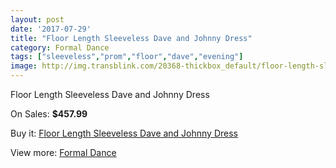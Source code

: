 ```yaml
---
layout: post
date: '2017-07-29'
title: "Floor Length Sleeveless Dave and Johnny Dress"
category: Formal Dance
tags: ["sleeveless","prom","floor","dave","evening"]
image: http://img.transblink.com/20368-thickbox_default/floor-length-sleeveless-dave-and-johnny-dress.jpg
---
```

Floor Length Sleeveless Dave and Johnny Dress

On Sales: **$457.99**
<a href="https://www.transblink.com/en/formal-dance/6429-floor-length-sleeveless-dave-and-johnny-dress.html"><amp-img layout="responsive" width="600" height="600" src="//img.transblink.com/20368-thickbox_default/floor-length-sleeveless-dave-and-johnny-dress.jpg" alt="Floor Length Sleeveless Dave and Johnny Dress 0" /></a>
<a href="https://www.transblink.com/en/formal-dance/6429-floor-length-sleeveless-dave-and-johnny-dress.html"><amp-img layout="responsive" width="600" height="600" src="//img.transblink.com/20370-thickbox_default/floor-length-sleeveless-dave-and-johnny-dress.jpg" alt="Floor Length Sleeveless Dave and Johnny Dress 1" /></a>
<a href="https://www.transblink.com/en/formal-dance/6429-floor-length-sleeveless-dave-and-johnny-dress.html"><amp-img layout="responsive" width="600" height="600" src="//img.transblink.com/20369-thickbox_default/floor-length-sleeveless-dave-and-johnny-dress.jpg" alt="Floor Length Sleeveless Dave and Johnny Dress 2" /></a>

Buy it: [Floor Length Sleeveless Dave and Johnny Dress](https://www.transblink.com/en/formal-dance/6429-floor-length-sleeveless-dave-and-johnny-dress.html "Floor Length Sleeveless Dave and Johnny Dress")

View more: [Formal Dance](https://www.transblink.com/en/6-formal-dance "Formal Dance")